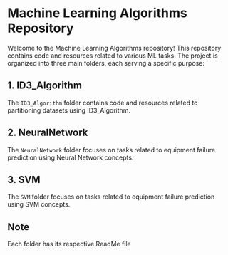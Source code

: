 # Machine Learning Algorithms Repository

Welcome to the Machine Learning Algorithms repository! This repository contains code and resources related to various ML tasks. The project is organized into three main folders, each serving a specific purpose:

## 1. ID3_Algorithm

The `ID3_Algorithm` folder contains code and resources related to partitioning datasets using ID3_Algorithm. 

## 2. NeuralNetwork

The `NeuralNetwork` folder focuses on tasks related to  equipment failure prediction using Neural Network concepts. 

## 3. SVM

The `SVM` folder focuses on tasks related to  equipment failure prediction using SVM concepts. 

## Note
Each folder has its respective ReadMe file
